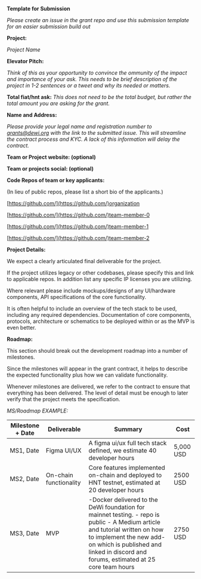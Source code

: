 **Template for Submission**

_Please create an issue in the grant repo and use this submission template for an easier submission build out_

**Project:**

_Project Name_

**Elevator Pitch:**

_Think of this as your opportunity to convince the ommunity of the impact and importance of your ask. This needs to be brief description of the project in 1-2 sentences or a tweet and why its needed or matters._

**Total fiat/hnt ask:** _This does not need to be the total budget, but rather the total amount you are asking for the grant._  

**Name and Address:**

_Please provide your legal name and registration number to grants@dewi.org with the link to the submitted issue. 
This will streamline the contract process and KYC. A lack of this information will delay the contract._

**Team or Project website: (optional)**

**Team or projects social: (optional)**

**Code Repos of team or key applicants:**

(In lieu of public repos, please list a short bio of the applicants.)

[https://github.com/](https://github.com/)organization

[https://github.com/](https://github.com/)team-member-0

[https://github.com/](https://github.com/)team-member-1

[https://github.com/](https://github.com/)team-member-2

**Project Details:**

We expect a clearly articulated final deliverable for the project.

If the project utilizes legacy or other codebases, please specify this and link to applicable repos. In addition list any specific IP licenses you are utilizing. 

Where relevant please include mockups/designs of any UI/hardware components, API specifications of the core functionality.

It is often helpful to include an overview of the tech stack to be used, including any required dependencies. Documentation of core components, protocols, architecture or schematics to be deployed within or as the MVP is even better.

**Roadmap:**

This section should break out the development roadmap into a number of milestones.

Since the milestones will appear in the grant contract, it helps to describe the expected functionality plus how we can validate functionality.

Whenever milestones are delivered, we refer to the contract to ensure that everything has been delivered. The level of detail must be enough to later verify that the project meets the specification.

_MS/Roadmap EXAMPLE:_

| Milestone + Date | Deliverable | Summary | Cost |
| --- | --- | --- | --- |
| MS1, Date | Figma UI/UX | A figma ui/ux full tech stack defined, we estimate 40 developer hours | 5,000 USD |
| MS2, Date | On-chain functionality | Core features implemented on-chain and deployed to HNT testnet, estimated at 20 developer hours | 2500 USD |
| MS3, Date | MVP | -Docker delivered to the DeWi foundation for mainnet testing. - repo is public - A Medium article and tutorial written on how to implement the new add-on which is published and linked in discord and forums, estimated at 25 core team hours | 2750 USD |


